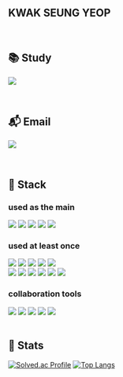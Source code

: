 
## KWAK SEUNG YEOP

<br>

## 📚 Study 
<a href="https://ultra-split-d45.notion.site/6a3e8553a65d44fea53a2869e5485dc2?pvs=4" target="_blank"><img src="https://img.shields.io/badge/Notion-000000?style=flat-square&logo=Notion&logoColor=white"/></a>

<br>

## 📬 Email 
<a href="mailto:kwak991021@gmail.com"><img src="https://img.shields.io/badge/Gmail-EA4335?style=flat-square&logo=Gmail&logoColor=white"/></a>

<br>

## 🔨 Stack
### used as the main
<div>
  <img src="https://img.shields.io/badge/Android Studio-3DDC84?style=flat-square&logo=Android&logoColor=white"/>
  <img src="https://img.shields.io/badge/Java-007396?style=flat-square&logo=OpenJDK&logoColor=white"/>
  <img src="https://img.shields.io/badge/Kotlin-7F52FF?style=flat-square&logo=Kotlin&logoColor=white"/>
  <img src="https://img.shields.io/badge/Flutter-02569B?style=flat-square&logo=Flutter&logoColor=white"/>
  <img src="https://img.shields.io/badge/Dart-0175C2?style=flat-square&logo=Dart&logoColor=white"/>
</div>

### used at least once
<div>
  <img src="https://img.shields.io/badge/HTML-E34F26?style=flat-square&logo=HTML5&logoColor=white"/>
  <img src="https://img.shields.io/badge/CSS-1572B6?style=flat-square&logo=CSS3&logoColor=white"/>
  <img src="https://img.shields.io/badge/JavaScript-FF9900?style=flat-square&logo=JavaScript&logoColor=white"/>
  <img src="https://img.shields.io/badge/TypeScript-3178C6?style=flat-square&logo=TypeScript&logoColor=white"/>
  <img src="https://img.shields.io/badge/React-31A8FF?style=flat-square&logo=React&logoColor=white"/>
</div>

<div>
  <img src="https://img.shields.io/badge/MySQL-4479A1?style=flat-square&logo=MySQL&logoColor=white"/>
  <img src="https://img.shields.io/badge/Linux-FF9900?style=flat-square&logo=Linux&logoColor=white"/>
  <img src="https://img.shields.io/badge/C-0175C2?style=flat-square&logo=C&logoColor=white"/>
  <img src="https://img.shields.io/badge/Python-3776AB?style=flat-square&logo=Python&logoColor=white"/>
   <img src="https://img.shields.io/badge/Amazon S3-569A31?style=flat-square&logo=Amazon S3&logoColor=white"/>
  <img src="https://img.shields.io/badge/Amazon EC2-FF9900?style=flat-square&logo=Amazon EC2&logoColor=white"/>
</div>

### collaboration tools
<div>
  <img src="https://img.shields.io/badge/Git-F05032?style=flat-square&logo=Git&logoColor=white"/>
  <img src="https://img.shields.io/badge/GitHub-181717?style=flat-square&logo=GitHub&logoColor=white"/>
  <img src="https://img.shields.io/badge/Slack-4A154B?style=flat-square&logo=Slack&logoColor=white"/>
  <img src="https://img.shields.io/badge/Notion-000000?style=flat-square&logo=Notion&logoColor=white"/>
  <img src="https://img.shields.io/badge/Figma-F24E1E?style=flat-square&logo=Figma&logoColor=white"/>
</div>

<br>

## 🥔 Stats
[![Solved.ac Profile](http://mazassumnida.wtf/api/v2/generate_badge?boj=yeopseung)](https://solved.ac/yeopseung/)
[![Top Langs](https://github-readme-stats.vercel.app/api/top-langs/?username=yeopseung&layout=compact)](https://github.com/anuraghazra/github-readme-stats)

